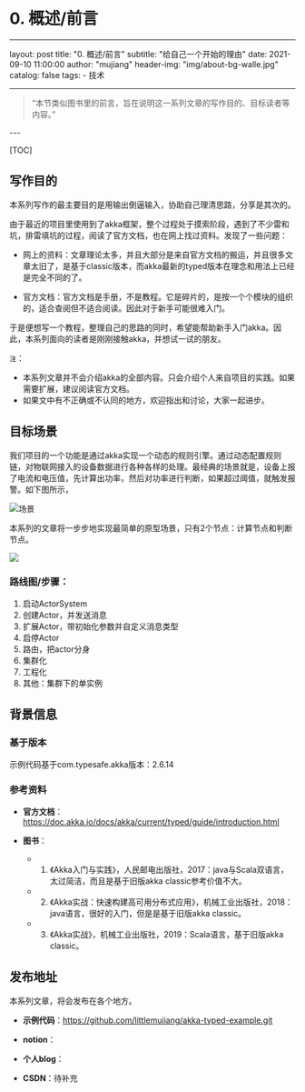 # 0. 概述/前言

---
layout:     post
title:      "0. 概述/前言"
subtitle:   "给自己一个开始的理由"
date:       2021-09-10 11:00:00
author:     "mujiang"
header-img: "img/about-bg-walle.jpg"
catalog: false
tags:
     - 技术
   
---

> “本节类似图书里的前言，旨在说明这一系列文章的写作目的、目标读者等内容。”

<p id = "build"></p>
---

[TOC]


## 写作目的

本系列写作的最主要目的是用输出倒逼输入，协助自己理清思路，分享是其次的。

由于最近的项目里使用到了akka框架，整个过程处于摸索阶段，遇到了不少雷和坑，排雷填坑的过程，阅读了官方文档，也在网上找过资料。发现了一些问题：

* 网上的资料：文章理论太多，并且大部分是来自官方文档的搬运，并且很多文章太旧了，是基于classic版本，而akka最新的typed版本在理念和用法上已经是完全不同的了。

* 官方文档：官方文档是手册，不是教程。它是碎片的，是按一个个模块的组织的，适合查阅但不适合阅读。因此对于新手可能很难入门。

于是便想写一个教程，整理自己的思路的同时，希望能帮助新手入门akka。因此，本系列面向的读者是刚刚接触akka，并想试一试的朋友。


`注`：
* 本系列文章并不会介绍akka的全部内容。只会介绍个人来自项目的实践。如果需要扩展，建议阅读官方文档。
* 如果文中有不正确或不认同的地方，欢迎指出和讨论，大家一起进步。

## 目标场景

我们项目的一个功能是通过akka实现一个动态的规则引擎。通过动态配置规则链，对物联网接入的设备数据进行各种各样的处理。最经典的场景就是，设备上报了电流和电压值，先计算出功率，然后对功率进行判断，如果超过阈值，就触发报警。如下图所示，

![场景](https://i.loli.net/2021/09/10/DLSWukxeZQjCrhc.jpg)


本系列的文章将一步步地实现最简单的原型场景，只有2个节点：计算节点和判断节点。

![](https://i.loli.net/2021/09/10/hIq7pYE1CXfoFKg.jpg)


### 路线图/步骤：

1. 启动ActorSystem
2. 创建Actor，并发送消息
3. 扩展Actor，带初始化参数并自定义消息类型
4. 启停Actor
5. 路由，把actor分身
6. 集群化
7. 工程化
8. 其他：集群下的单实例


## 背景信息

### 基于版本

示例代码基于com.typesafe.akka版本：2.6.14

### 参考资料

* **官方文档**： https://doc.akka.io/docs/akka/current/typed/guide/introduction.html

* **图书**：
    - 1. 《Akka入门与实践》，人民邮电出版社，2017：java与Scala双语言，太过简洁，而且是基于旧版akka classic参考价值不大。
    - 2. 《Akka实战：快速构建高可用分布式应用》，机械工业出版社，2018：java语言，很好的入门，但是是基于旧版akka classic。
    - 3. 《Akka实战》，机械工业出版社，2019：Scala语言，基于旧版akka classic。


## 发布地址

本系列文章，将会发布在各个地方。

* **示例代码**：https://github.com/littlemujiang/akka-typed-example.git

* **notion**：
* **个人blog**：
* **CSDN**：待补充


